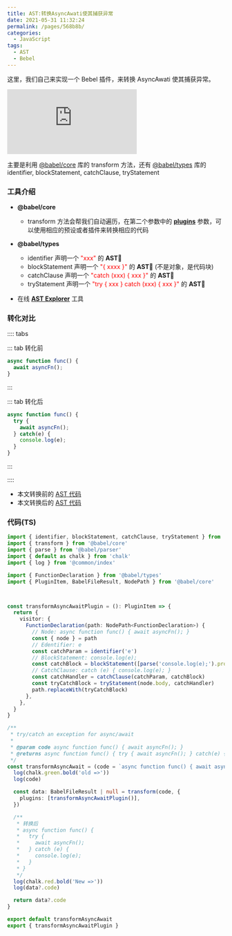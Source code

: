 ```yaml
---
title: AST:转换AsyncAwati使其捕获异常
date: 2021-05-31 11:32:24
permalink: /pages/568b8b/
categories:
  - JavaScript
tags:
  - AST
  - Bebel
---
```


这里，我们自己来实现一个 <span class="span-shadow">Bebel</span> 插件，来转换 <span class="span-shadow">AsyncAwati</span> 使其捕获异常。

<embed src="https://cdn.jsdelivr.net/gh/xiaojun996/CDN/images/icon/babel.svg" type="image/svg+xml" />

<!-- more -->

主要是利用 [@babel/core](https://www.npmjs.com/package/@babel/core) 库的 <span class="span-shadow">transform</span> 方法，还有 [@babel/types](https://www.npmjs.com/package/@babel/types) 库的 <span class="span-shadow">identifier</span>, <span class="span-shadow">blockStatement</span>, <span class="span-shadow">catchClause</span>, <span class="span-shadow">tryStatement</span>

### 工具介绍

- **@babel/core**

  - <span class="span-shadow">transform</span> 方法会帮我们自动遍历，在第二个参数中的 **[plugins](https://babeljs.io/docs/en/plugins/)** 参数，可以使用相应的预设或者插件来转换相应的代码

- **@babel/types**

  - <span class="span-shadow">identifier</span> 声明一个 <span class="span-shadow" style="color: red;">"xxx"</span> 的 **AST**
  - <span class="span-shadow">blockStatement</span> 声明一个 <span class="span-shadow" style="color: red;">"{ xxxx }"</span> 的 **AST** (不是对象，是代码块)
  - <span class="span-shadow">catchClause</span> 声明一个 <span class="span-shadow" style="color: red;">"catch (xxx) { xxx }"</span> 的 **AST**
  - <span class="span-shadow">tryStatement</span> 声明一个 <span class="span-shadow" style="color: red;">"try { xxx } catch (xxx) { xxx }"</span> 的 **AST**

* 在线 **[AST Explorer](https://astexplorer.net/)** 工具

### 转化对比

:::: tabs

::: tab 转化前

```TypeScript
async function func() {
  await asyncFn();
}
```

:::

::: tab 转化后

```TypeScript
async function func() {
  try {
    await asyncFn();
  } catch(e) {
    console.log(e);
  }
}
```

:::

::::

- 本文转换前的 [AST 代码](https://astexplorer.net/#/gist/ba041633885e3952123b8cb4e13d909f/f57859241199f04e7e74c24fcd7e95b7e746c6d1)
- 本文转换后的 [AST 代码](https://astexplorer.net/#/gist/ba041633885e3952123b8cb4e13d909f/0d1f95a45b3cd849e40239e382ad8c3e6d837768)

### 代码(TS)

```TypeScript
import { identifier, blockStatement, catchClause, tryStatement } from '@babel/types'
import { transform } from '@babel/core'
import { parse } from '@babel/parser'
import { default as chalk } from 'chalk'
import { log } from '@common/index'

import { FunctionDeclaration } from '@babel/types'
import { PluginItem, BabelFileResult, NodePath } from '@babel/core'



const transformAsyncAwaitPlugin = (): PluginItem => {
  return {
    visitor: {
      FunctionDeclaration(path: NodePath<FunctionDeclaration>) {
        // Node: async function func() { await asyncFn(); }
        const { node } = path
        // Edentifier: e
        const catchParam = identifier('e')
        // BlockStatement: console.log(e);
        const catchBlock = blockStatement([parse('console.log(e);').program.body[0]])
        // CatchClause: catch (e) { console.log(e); }
        const catchHandler = catchClause(catchParam, catchBlock)
        const tryCatchBlock = tryStatement(node.body, catchHandler)
        path.replaceWith(tryCatchBlock)
      },
    },
  }
}

/**
 * try/catch an exception for async/await
 *
 * @param code async function func() { await asyncFn(); }
 * @returns async function func() { try { await asyncFn(); } catch(e) { console.log(e); } }
 */
const transformAsyncAwait = (code = `async function func() { await asyncFn();}`): string | null | undefined => {
  log(chalk.green.bold('old =>'))
  log(code)

  const data: BabelFileResult | null = transform(code, {
    plugins: [transformAsyncAwaitPlugin()],
  })

  /**
   * 转换后
   * async function func() {
   *   try {
   *     await asyncFn();
   *   } catch (e) {
   *     console.log(e);
   *   }
   * }
   */
  log(chalk.red.bold('New =>'))
  log(data?.code)

  return data?.code
}

export default transformAsyncAwait
export { transformAsyncAwaitPlugin }
```
